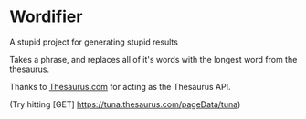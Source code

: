 # Wordifier
A stupid project for generating stupid results

Takes a phrase, and replaces all of it's words with the longest word from the thesaurus.

Thanks to [Thesaurus.com](https://www.thesaurus.com/) for acting as the Thesaurus API.

(Try hitting \[GET\] https://tuna.thesaurus.com/pageData/tuna)